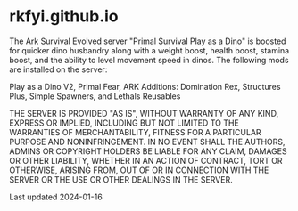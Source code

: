 # rkfyi.github.io
The Ark Survival Evolved server "Primal Survival Play as a Dino" is boosted for quicker dino husbandry along with a weight boost, health boost, stamina boost, and the ability to level movement speed in dinos.  The following mods are installed on the server:

Play as a Dino V2, Primal Fear, ARK Additions: Domination Rex, Structures Plus, Simple Spawners, and Lethals Reusables

THE SERVER IS PROVIDED "AS IS", WITHOUT WARRANTY OF ANY KIND, EXPRESS OR
IMPLIED, INCLUDING BUT NOT LIMITED TO THE WARRANTIES OF MERCHANTABILITY,
FITNESS FOR A PARTICULAR PURPOSE AND NONINFRINGEMENT. IN NO EVENT SHALL THE
AUTHORS, ADMINS OR COPYRIGHT HOLDERS BE LIABLE FOR ANY CLAIM, DAMAGES OR OTHER
LIABILITY, WHETHER IN AN ACTION OF CONTRACT, TORT OR OTHERWISE, ARISING FROM,
OUT OF OR IN CONNECTION WITH THE SERVER OR THE USE OR OTHER DEALINGS IN THE
SERVER.

Last updated 2024-01-16
